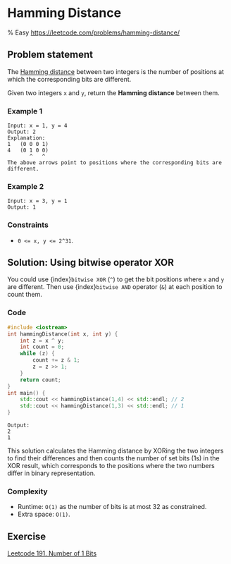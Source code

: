# Hamming Distance
% Easy https://leetcode.com/problems/hamming-distance/

## Problem statement
The [Hamming distance](https://en.wikipedia.org/wiki/Hamming_distance) between two integers is the number of positions at which the corresponding bits are different.

Given two integers `x` and `y`, return the **Hamming distance** between them.

### Example 1
```text
Input: x = 1, y = 4
Output: 2
Explanation:
1   (0 0 0 1)
4   (0 1 0 0)
       ^   ^
The above arrows point to positions where the corresponding bits are different.
```

### Example 2
```text
Input: x = 3, y = 1
Output: 1
```
 

### Constraints

* `0 <= x, y <= 2^31`.

## Solution: Using bitwise operator XOR
You could use {index}`bitwise XOR` (`^`) to get the bit positions where `x` and `y` are different. Then use {index}`bitwise AND` operator (`&`) at each position to count them.

### Code
```cpp
#include <iostream>
int hammingDistance(int x, int y) {
    int z = x ^ y;
    int count = 0;
    while (z) {
        count += z & 1;
        z = z >> 1;
    }
    return count;
}
int main() {
    std::cout << hammingDistance(1,4) << std::endl; // 2
    std::cout << hammingDistance(1,3) << std::endl; // 1
}
```
```text
Output:
2
1
```

This solution calculates the Hamming distance by XORing the two integers to find their differences and then counts the number of set bits (1s) in the XOR result, which corresponds to the positions where the two numbers differ in binary representation.

### Complexity
* Runtime: `O(1)` as the number of bits is at most 32 as constrained.
* Extra space: `O(1)`.

## Exercise
[Leetcode 191. Number of 1 Bits](https://leetcode.com/problems/number-of-1-bits/)

